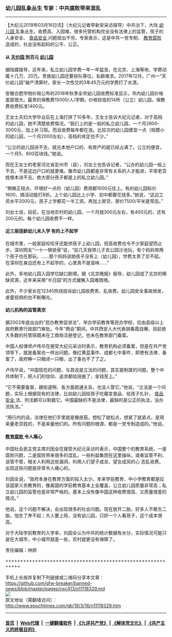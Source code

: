 ### 幼儿园乱象丛生 专家：中共腐败带来混乱
------------------------

<p>
 【大纪元2019年03月16日讯】（大纪元记者李新安采访报导）中共治下，大陆
 <a href="http://www.epochtimes.com/gb/tag/%E5%B9%BC%E5%84%BF%E5%9B%AD.html">
  幼儿园
 </a>
 乱象丛生。收费高、入园难，很多托管机构完全没有法律上的监管，孩子的人身安全、
 <a href="http://www.epochtimes.com/gb/tag/%E9%A3%9F%E5%93%81%E5%AE%89%E5%85%A8.html">
  食品安全
 </a>
 问题层出不穷。专家表示，这是中共一党专制、
 <a href="http://www.epochtimes.com/gb/tag/%E6%95%99%E8%82%B2%E8%85%90%E8%B4%A5.html">
  教育腐败
 </a>
 造成的，社会没有起码的公平、公正。
</p>
<h4>
 从
 <a href="http://www.epochtimes.com/gb/tag/%E5%A4%A9%E4%BB%B7%E5%9B%AD.html">
  天价园
 </a>
 到百元
 <a href="http://www.epochtimes.com/gb/tag/%E5%B9%BC%E5%84%BF%E5%9B%AD.html">
  幼儿园
 </a>
</h4>
<p>
 据陆媒报导，近年来，私立幼儿园学费一年一年猛涨，在北京、上海等地，学费动辄十几万、20万。贵族幼儿园还要排队等位，名额难求。2017年12月，广州一“天价幼儿园”破产清算时，家长一次性交的3年45万元的学费打了水漂。
</p>
<p>
 安徽合肥市物价局公布的2018年秋季全市幼儿园收费标准显示，市内幼儿园价格差距很大。最贵的保教费15000/人/学期，价格较低的14所（公立）幼儿园，保教费收费标准1400元。
</p>
<p>
 王女士夫妇大学毕业后在上海打拼了10多年，王女士告诉大纪元记者，对于高档的幼儿园，她不清楚收费情况。“我们上的是一般的私立幼儿园，一个月2800-3000元，加上补习班。而且收费每年都在涨。比较次的幼儿园便宜一点（规模小的幼儿园，一个月2000左右），高档的肯定也不少。”
</p>
<p>
 “公立的幼儿园进不去，就光本地户口的、有房产的就已经占满了。公立的便宜，一个月5、600百块钱。”她说。
</p>
<p>
 而在王女士的老家河北省定州市（县），刘女士也告诉记者，“公办的幼儿园一般上不去，不是这边户口的就更难。像市幼儿园都是非常有关系的人才能进，平常老百姓根本进不去。绝大部分孩子都是上的私立幼儿园。”
</p>
<p>
 “稍微正规点、环境好一点的（幼儿园）费用都1000元往上。有的幼儿园标价1600，搞活动能打8折。上个幼儿园比上小学、初中都要花钱多。”她说，“这边工资水平2000元，孩子上学都花一半工资。再加上房贷，房价7500/平米是常态。”
</p>
<p>
 刘女士说，目前，在当地农村的幼儿园，一个月就300元左右，有400元的，还有200元的。每个幼儿园收费不一样。
</p>
<h4>
 近三层适龄幼儿未入学 有的上不起学
</h4>
<p>
 在城市里，一般家庭咬咬牙还能供孩子上幼儿园，但高收费也令不少家庭望而止步。深圳网友“一十一根锁骨”说，“前几天我带儿子去公园沙池玩，有个妈妈带两个孩子也在那玩，……那个妈妈说她孩子没有上（幼儿园），学费太贵了交不起。在深圳在身边还有上不起学的，心里真不是滋味……”
</p>
<p>
 此外，多地幼儿园入园学位缺口剧增。据《北京晚报》报导，幼儿园成了北京的稀缺资源，近年来采用“半日园”的方式缓解入园难困境。
</p>
<p>
 此外，不少家长在12345热线投诉幼儿园收费贵、乱收费。幼儿园安全事故频发，虐童视频的也不断曝光。
</p>
<h4>
 幼儿机构的监管真空
</h4>
<p>
 据2002年底出台的“民办教育促进法”，举办学前教育等民办学校，应由县级以上政府教育行政部门审批。今年“两会”期间，中共西安人大代表胡春霞自曝，目前绝大多数的托管班既未在工商局注册登记，也未在教育部门备案。
</p>
<p>
 中国人权律师卢伟华在接受大纪元采访时表示，教育机构必须备案，但是在共产党领导下，就是备案也一样出问题。像红黄蓝事件、成都七中事件，即使有法律、备案了，政府睁一只眼闭一只眼，出了事也不了了之。
</p>
<p>
 卢伟华说，“中国现在的问题，与其说是立法的问题，其实是制度的问题。整个中共体制下，把人们的信仰、追求都给扭曲了，金钱至上。”
</p>
<p>
 “它不需要备案，跟街道啊、各方面疏通关系，也没人管它。”他说，“立法是一个问题，实际上根据现有的法律，比如幼儿园给孩子吃霉变食品、给孩子扎针，
 <a href="http://www.epochtimes.com/gb/tag/%E9%A3%9F%E5%93%81%E5%AE%89%E5%85%A8.html">
  食品安全
 </a>
 法、刑法都可以制裁它。中国最缺的不是法律，最缺的是公正的执法，没办法执法。”
</p>
<p>
 “用行内的话，法律在他们手里就是橡皮筋，想松了就松点，想紧了就紧点，是用来量老百姓的，不是来量他们的。所有问题的根源，都是一党专制造成的。”他说。
</p>
<h4>
 <a href="http://www.epochtimes.com/gb/tag/%E6%95%99%E8%82%B2%E8%85%90%E8%B4%A5.html">
  教育腐败
 </a>
 令人痛心
</h4>
<p>
 中国社会民主党主席刘因全在接受大纪元采访时表示，中国整个的教育系统，一是腐败问题，二是腐败带来很多的混乱。一些利益集团在这里操纵，或者监管不利、该管不管，相关人利用这些漏洞，利用人们望子成龙、望女成凤的心 态乱收费。出现这些问题是非常令人痛心的。
</p>
<p>
 刘因全说，“政府本身在教育方面的投入太少。本来学前教育、中小学教育都是应该国家义务教育的，像美国的学前教育基本上全覆盖，公立幼儿园质量非常高；私立幼儿园的监管也是非常严格的。基本上没有像中国这种收费很高、又质量很差的情况。”
</p>
<p>
 他说，这个问题不解决，会出现很多的社会问题。现在放开二胎，好多人不敢生二胎，怕生了养不起；大人要上班，没有幼儿园，只好一个人看孩子，这个成本很高。
</p>
<p>
 对于大陆学前教育的入学率，刘因全认为中共的统计数据有水分，实际情况可能只是在大城市，中小城市就差一些，农村就更没有保障了。
</p>
<p>
 责任编辑：林妍
</p>

+++++++++++++++++++++++++++++++++++++++++++++++++++++++++++<br/><br/>
手机上长按并复制下列链接或二维码分享本文章：<br/>
https://github.com/gfw-breaker/banned-news/blob/master/pages/nsc413/n11118329.md <br/>
<a href='https://github.com/gfw-breaker/banned-news/blob/master/pages/nsc413/n11118329.md'><img src='https://github.com/gfw-breaker/banned-news/blob/master/pages/nsc413/n11118329.md.png'/></a> <br/>
原文地址（需翻墙访问）：http://www.epochtimes.com/gb/19/3/16/n11118329.htm


------------------------
#### [首页](https://github.com/gfw-breaker/banned-news/blob/master/README.md) &nbsp;|&nbsp; [Web代理](https://github.com/labour-camp/helloworld) &nbsp;|&nbsp; [一键翻墙软件](https://github.com/gfw-breaker/nogfw/blob/master/README.md) &nbsp;| [《九评共产党》](https://github.com/gfw-breaker/9ping.md/blob/master/README.md#九评之一评共产党是什么) | [《解体党文化》](https://github.com/gfw-breaker/jtdwh.md/blob/master/README.md) | [《共产主义的终极目的》](https://github.com/gfw-breaker/gczydzjmd.md/blob/master/README.md)

